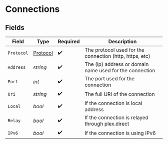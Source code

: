 # Connections


## Fields

| Field                                                   | Type                                                    | Required                                                | Description                                             |
| ------------------------------------------------------- | ------------------------------------------------------- | ------------------------------------------------------- | ------------------------------------------------------- |
| `Protocol`                                              | [Protocol](../../Models/Requests/Protocol.md)           | :heavy_check_mark:                                      | The protocol used for the connection (http, https, etc) |
| `Address`                                               | *string*                                                | :heavy_check_mark:                                      | The (ip) address or domain name used for the connection |
| `Port`                                                  | *int*                                                   | :heavy_check_mark:                                      | The port used for the connection                        |
| `Uri`                                                   | *string*                                                | :heavy_check_mark:                                      | The full URI of the connection                          |
| `Local`                                                 | *bool*                                                  | :heavy_check_mark:                                      | If the connection is local address                      |
| `Relay`                                                 | *bool*                                                  | :heavy_check_mark:                                      | If the connection is relayed through plex.direct        |
| `IPv6`                                                  | *bool*                                                  | :heavy_check_mark:                                      | If the connection is using IPv6                         |